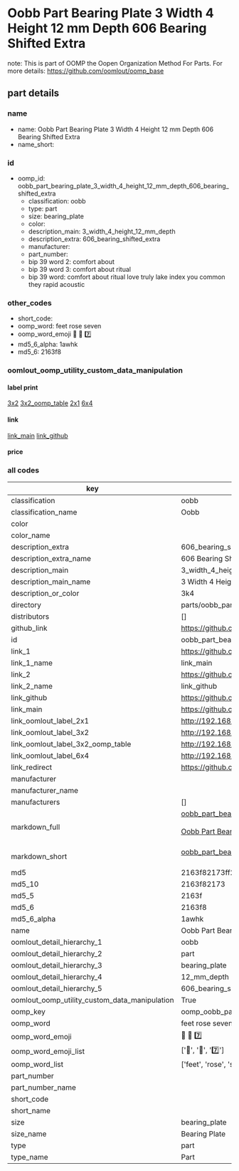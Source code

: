 # Oobb Part Bearing Plate 3 Width 4 Height 12 mm Depth 606 Bearing Shifted Extra  

note: This is part of OOMP the Oopen Organization Method For Parts. For more details: https://github.com/oomlout/oomp_base

##  part details
  







### name
* name: Oobb Part Bearing Plate 3 Width 4 Height 12 mm Depth 606 Bearing Shifted Extra
* name_short: 
### id
* oomp_id: oobb_part_bearing_plate_3_width_4_height_12_mm_depth_606_bearing_shifted_extra
  * classification: oobb
  * type: part
  * size: bearing_plate
  * color: 
  * description_main: 3_width_4_height_12_mm_depth
  * description_extra: 606_bearing_shifted_extra
  * manufacturer: 
  * part_number: 
  * bip 39 word 2: comfort about
  * bip 39 word 3: comfort about ritual
  * bip 39 word: comfort about ritual love truly lake index you common they rapid acoustic

### other_codes
* short_code: 
* oomp_word: feet rose seven
* oomp_word_emoji :feet: :rose: :seven:
* md5_6_alpha: 1awhk
* md5_6: 2163f8






### oomlout_oomp_utility_custom_data_manipulation
#### label print
[3x2](http://192.168.1.245:1112/?label=oomp%201awhk)
[3x2_oomp_table](http://192.168.1.108:1112/?label=oomp%201awhk)
[2x1](http://192.168.1.242:1112/?label=oomp%201awhk)
[6x4](http://192.168.1.55:1112/?label=oomp%201awhk)    

#### link

[link_main](https://github.com/oomlout/oomlout_oomp_version_1_messy/tree/main/parts/oobb_part_bearing_plate_3_width_4_height_12_mm_depth_606_bearing_shifted_extra) [link_github](https://github.com/oomlout/oomlout_oomp_version_1_messy/tree/main/parts/oobb_part_bearing_plate_3_width_4_height_12_mm_depth_606_bearing_shifted_extra)                             

#### price







### all codes 
| key | value |  
| --- | --- |  
| classification | oobb |  
| classification_name | Oobb |  
| color |  |  
| color_name |  |  
| description_extra | 606_bearing_shifted_extra |  
| description_extra_name | 606 Bearing Shifted Extra |  
| description_main | 3_width_4_height_12_mm_depth |  
| description_main_name | 3 Width 4 Height 12 mm Depth |  
| description_or_color | 3k4 |  
| directory | parts/oobb_part_bearing_plate_3_width_4_height_12_mm_depth_606_bearing_shifted_extra |  
| distributors | [] |  
| github_link | https://github.com/oomlout/oomlout_oomp_part_src/tree/main/parts/oobb_part_bearing_plate_3_width_4_height_12_mm_depth_606_bearing_shifted_extra |  
| id | oobb_part_bearing_plate_3_width_4_height_12_mm_depth_606_bearing_shifted_extra |  
| link_1 | https://github.com/oomlout/oomlout_oomp_version_1_messy/tree/main/parts/oobb_part_bearing_plate_3_width_4_height_12_mm_depth_606_bearing_shifted_extra |  
| link_1_name | link_main |  
| link_2 | https://github.com/oomlout/oomlout_oomp_version_1_messy/tree/main/parts/oobb_part_bearing_plate_3_width_4_height_12_mm_depth_606_bearing_shifted_extra |  
| link_2_name | link_github |  
| link_github | https://github.com/oomlout/oomlout_oomp_version_1_messy/tree/main/parts/oobb_part_bearing_plate_3_width_4_height_12_mm_depth_606_bearing_shifted_extra |  
| link_main | https://github.com/oomlout/oomlout_oomp_version_1_messy/tree/main/parts/oobb_part_bearing_plate_3_width_4_height_12_mm_depth_606_bearing_shifted_extra |  
| link_oomlout_label_2x1 | http://192.168.1.242:1112/?label=oomp%201awhk |  
| link_oomlout_label_3x2 | http://192.168.1.245:1112/?label=oomp%201awhk |  
| link_oomlout_label_3x2_oomp_table | http://192.168.1.108:1112/?label=oomp%201awhk |  
| link_oomlout_label_6x4 | http://192.168.1.55:1112/?label=oomp%201awhk |  
| link_redirect | https://github.com/oomlout/oomlout_oomp_version_1_messy/tree/main/parts/oobb_part_bearing_plate_3_width_4_height_12_mm_depth_606_bearing_shifted_extra |  
| manufacturer |  |  
| manufacturer_name |  |  
| manufacturers | [] |  
| markdown_full | [oobb_part_bearing_plate_3_width_4_height_12_mm_depth_606_bearing_shifted_extra](none)<br>[](none)<br>[Oobb Part Bearing Plate 3 Width 4 Height 12 Mm Depth 606 Bearing Shifted Extra](none)<br><br> |  
| markdown_short | [oobb_part_bearing_plate_3_width_4_height_12_mm_depth_606_bearing_shifted_extra](none)<br><br> |  
| md5 | 2163f82173ff2e59f2f4b84775001971 |  
| md5_10 | 2163f82173 |  
| md5_5 | 2163f |  
| md5_6 | 2163f8 |  
| md5_6_alpha | 1awhk |  
| name | Oobb Part Bearing Plate 3 Width 4 Height 12 mm Depth 606 Bearing Shifted Extra |  
| oomlout_detail_hierarchy_1 | oobb |  
| oomlout_detail_hierarchy_2 | part |  
| oomlout_detail_hierarchy_3 | bearing_plate |  
| oomlout_detail_hierarchy_4 | 12_mm_depth |  
| oomlout_detail_hierarchy_5 | 606_bearing_shifted_extra |  
| oomlout_oomp_utility_custom_data_manipulation | True |  
| oomp_key | oomp_oobb_part_bearing_plate_3_width_4_height_12_mm_depth_606_bearing_shifted_extra |  
| oomp_word | feet rose seven |  
| oomp_word_emoji | :feet: :rose: :seven: |  
| oomp_word_emoji_list | [':feet:', ':rose:', ':seven:'] |  
| oomp_word_list | ['feet', 'rose', 'seven'] |  
| part_number |  |  
| part_number_name |  |  
| short_code |  |  
| short_name |  |  
| size | bearing_plate |  
| size_name | Bearing Plate |  
| type | part |  
| type_name | Part |  

